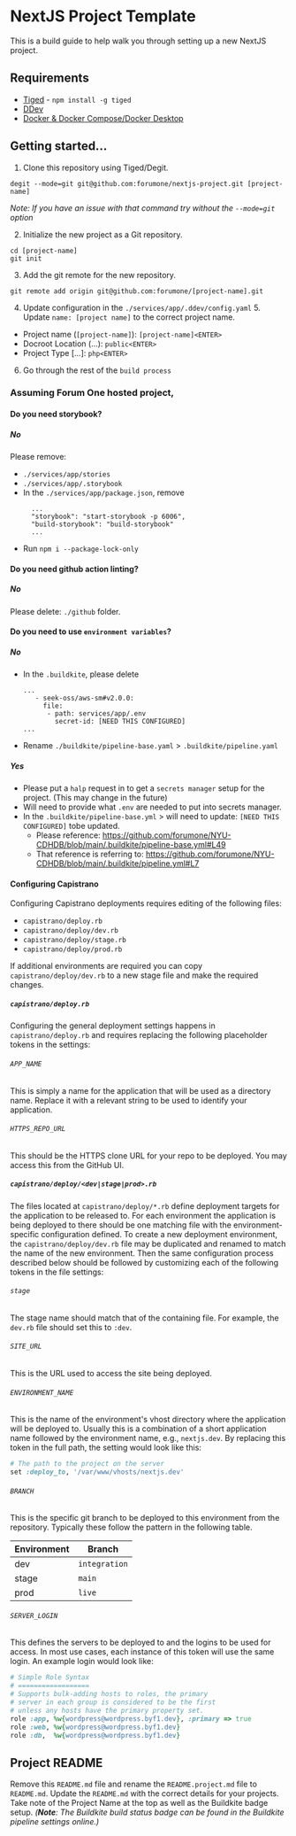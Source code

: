 # NextJS Project Template

This is a build guide to help walk you through setting up a new NextJS project.

## Requirements

* [Tiged](https://www.npmjs.com/package/tiged) - `npm install -g tiged`
* [DDev](https://forumone.atlassian.net/wiki/spaces/TECH/pages/2859270145/Installing+DDev)
* [Docker & Docker Compose/Docker Desktop](https://forumone.atlassian.net/wiki/spaces/TECH/pages/2859270145/Installing+DDev#Requirements%3A)

## Getting started...

1. Clone this repository using Tiged/Degit.
```shell
degit --mode=git git@github.com:forumone/nextjs-project.git [project-name]
```
_Note: If you have an issue with that command try without the `--mode=git` option_

2. Initialize the new project as a Git repository.
```shell
cd [project-name]
git init
```
3. Add the git remote for the new repository.
```shell
git remote add origin git@github.com:forumone/[project-name].git
```
4. Update configuration in the `./services/app/.ddev/config.yaml`
   5. Update `name: [project name]` to the correct project name.


* Project name (`[project-name]`): `[project-name]<ENTER>`
* Docroot Location (...): `public<ENTER>`
* Project Type [...]: `php<ENTER>`

6. Go through the rest of the `build process`

### Assuming Forum One hosted project,

#### Do you need storybook?

##### No

Please remove:
* `./services/app/stories`
* `./services/app/.storybook`
* In the `./services/app/package.json`, remove
  ```
    ...
    "storybook": "start-storybook -p 6006",
    "build-storybook": "build-storybook"
    ...
  ``` 
* Run `npm i --package-lock-only`

#### Do you need github action linting?

##### No

Please delete: `./github` folder.

#### Do you need to use `environment variables`?

##### No

* In the `.buildkite`, please delete
  ```
  ...
     - seek-oss/aws-sm#v2.0.0:
       file:
        - path: services/app/.env
          secret-id: [NEED THIS CONFIGURED]
  ...
  ```
* Rename `./buildkite/pipeline-base.yaml` > `.buildkite/pipeline.yaml`

##### Yes

* Please put a `halp` request in to get a `secrets manager` setup for the project. (This may change in the future)
* Will need to provide what `.env` are needed to put into secrets manager.
* In the `.buildkite/pipeline-base.yml` > will need to update: `[NEED THIS CONFIGURED]` tobe updated.
  * Please reference: https://github.com/forumone/NYU-CDHDB/blob/main/.buildkite/pipeline-base.yml#L49
  * That reference is referring to: https://github.com/forumone/NYU-CDHDB/blob/main/.buildkite/pipeline.yml#L7


#### Configuring Capistrano

Configuring Capistrano deployments requires editing of the following files:

* `capistrano/deploy.rb`
* `capistrano/deploy/dev.rb`
* `capistrano/deploy/stage.rb`
* `capistrano/deploy/prod.rb`

If additional environments are required you can copy `capistrano/deploy/dev.rb` to a new stage file and make the required changes.

##### `capistrano/deploy.rb`

Configuring the general deployment settings happens in `capistrano/deploy.rb` and requires replacing the
following placeholder tokens in the settings:

###### `APP_NAME`

This is simply a name for the application that will be used as a directory name. Replace it with a relevant
string to be used to identify your application.

###### `HTTPS_REPO_URL`

This should be the HTTPS clone URL for your repo to be deployed. You may access this from the GitHub UI.

##### `capistrano/deploy/<dev|stage|prod>.rb`

The files located at `capistrano/deploy/*.rb` define deployment targets for the application to be released to.
For each environment the application is being deployed to there should be one matching file with the
environment-specific configuration defined. To create a new deployment environment, the
`capistrano/deploy/dev.rb` file may be duplicated and renamed to match the name of the new environment. Then
the same configuration process described below should be followed by customizing each of the following tokens
in the file settings:

###### `stage`

The stage name should match that of the containing file. For example, the `dev.rb` file should set this to `:dev`.

###### `SITE_URL`

This is the URL used to access the site being deployed.

###### `ENVIRONMENT_NAME`

This is the name of the environment's vhost directory where the application will be deployed to. Usually this
is a combination of a short application name followed by the environment name, e.g., `nextjs.dev`. By replacing
this token in the full path, the setting would look like this:

```ruby
# The path to the project on the server
set :deploy_to, '/var/www/vhosts/nextjs.dev'
```

###### `BRANCH`

This is the specific git branch to be deployed to this environment from the repository. Typically these follow the pattern in the following table.

| Environment | Branch        |
| ----------- | ------------- |
| dev         | `integration`   |
| stage       | `main`          |
| prod        | `live`          |

###### `SERVER_LOGIN`

This defines the servers to be deployed to and the logins to be used for access. In most use cases, each
instance of this token will use the same login. An example login would look like:

```ruby
# Simple Role Syntax
# ==================
# Supports bulk-adding hosts to roles, the primary
# server in each group is considered to be the first
# unless any hosts have the primary property set.
role :app, %w{wordpress@wordpress.byf1.dev}, :primary => true
role :web, %w{wordpress@wordpress.byf1.dev}
role :db,  %w{wordpress@wordpress.byf1.dev}
```

## Project README

Remove this `README.md` file and rename the `README.project.md` file to `README.md`. Update the `README.md` with the correct details for your projects. Take note of the Project Name at the top as well as the Buildkite badge setup. _(**Note**: The Buildkite build status badge can be found in the Buildkite pipeline settings online.)_
